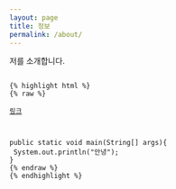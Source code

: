 ```yaml
---
layout: page
title: 정보
permalink: /about/
---
```


저를 소개합니다. 
<pre>
<code>
{% highlight html %}
{% raw %}
<a href="ttt">
링크
</a>


public static void main(String[] args){
 System.out.println("안녕");
}
{% endraw %}
{% endhighlight %}
</code>
</pre>